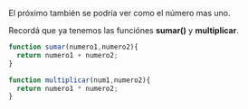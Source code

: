 El próximo también se podría ver como el número mas uno.

Recordá que ya tenemos las funciónes **sumar()** y **multiplicar**.

```javascript
function sumar(numero1,numero2){
  return numero1 + numero2;
}

function multiplicar(num1,numero2){
  return numero1 * numero2;
}
```